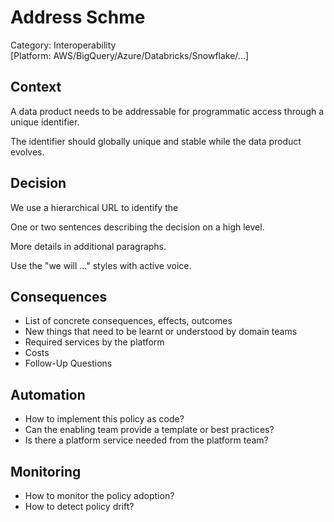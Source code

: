 # Address Schme

Category: Interoperability  
[Platform: AWS/BigQuery/Azure/Databricks/Snowflake/...]  

## Context

A data product needs to be addressable for programmatic access through a unique identifier.

The identifier should globally unique and stable while the data product evolves.

## Decision

We use a hierarchical URL to identify the  

One or two sentences describing the decision on a high level.

More details in additional paragraphs.

Use the "we will ..." styles with active voice.

## Consequences

- List of concrete consequences, effects, outcomes
- New things that need to be learnt or understood by domain teams
- Required services by the platform
- Costs
- Follow-Up Questions

## Automation

- How to implement this policy as code?
- Can the enabling team provide a template or best practices?
- Is there a platform service needed from the platform team?

## Monitoring

- How to monitor the policy adoption?
- How to detect policy drift?
